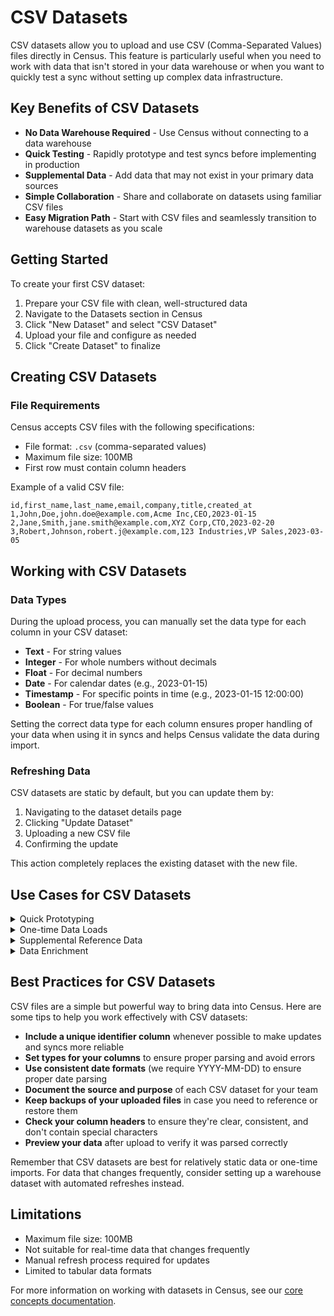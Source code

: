 # CSV Datasets

CSV datasets allow you to upload and use CSV (Comma-Separated Values) files directly in Census. This feature is particularly useful when you need to work with data that isn't stored in your data warehouse or when you want to quickly test a sync without setting up complex data infrastructure.

## Key Benefits of CSV Datasets

- **No Data Warehouse Required** - Use Census without connecting to a data warehouse
- **Quick Testing** - Rapidly prototype and test syncs before implementing in production
- **Supplemental Data** - Add data that may not exist in your primary data sources
- **Simple Collaboration** - Share and collaborate on datasets using familiar CSV files
- **Easy Migration Path** - Start with CSV files and seamlessly transition to warehouse datasets as you scale

## Getting Started

To create your first CSV dataset:

1. Prepare your CSV file with clean, well-structured data
2. Navigate to the Datasets section in Census
3. Click "New Dataset" and select "CSV Dataset"
4. Upload your file and configure as needed
5. Click "Create Dataset" to finalize

## Creating CSV Datasets

### File Requirements

Census accepts CSV files with the following specifications:

- File format: `.csv` (comma-separated values)
- Maximum file size: 100MB
- First row must contain column headers

Example of a valid CSV file:

```csv
id,first_name,last_name,email,company,title,created_at
1,John,Doe,john.doe@example.com,Acme Inc,CEO,2023-01-15
2,Jane,Smith,jane.smith@example.com,XYZ Corp,CTO,2023-02-20
3,Robert,Johnson,robert.j@example.com,123 Industries,VP Sales,2023-03-05
```

## Working with CSV Datasets

### Data Types

During the upload process, you can manually set the data type for each column in your CSV dataset:

- **Text** - For string values
- **Integer** - For whole numbers without decimals
- **Float** - For decimal numbers
- **Date** - For calendar dates (e.g., 2023-01-15)
- **Timestamp** - For specific points in time (e.g., 2023-01-15 12:00:00)
- **Boolean** - For true/false values

Setting the correct data type for each column ensures proper handling of your data when using it in syncs and helps Census validate the data during import.

### Refreshing Data

CSV datasets are static by default, but you can update them by:

1. Navigating to the dataset details page
2. Clicking "Update Dataset"
3. Uploading a new CSV file
4. Confirming the update

This action completely replaces the existing dataset with the new file.

## Use Cases for CSV Datasets

<details>
<summary>Quick Prototyping</summary>

CSV datasets provide an excellent way to test and prototype your data workflows without making changes to your production data warehouse:

- Test new sync configurations with sample data before implementing in your warehouse
- Validate field mappings and transformations with controlled test data
- Experiment with different data structures and formats to find the optimal approach
- Create proof-of-concept syncs to demonstrate value before investing in full implementation

</details>

<details>
<summary>One-time Data Loads</summary>

For data that doesn't need regular updates, CSV datasets offer a straightforward solution:

- Upload customer lists for one-time marketing campaigns or outreach
- Import event attendees or webinar registrants for specific follow-up activities
- Load historical data for backfilling systems or analytics
- Import lead lists from trade shows or other offline events
- Upload contest or promotion participants for special communications

</details>

<details>
<summary>Supplemental Reference Data</summary>

CSV datasets are perfect for reference data that complements your warehouse data:

- Upload product catalogs or price lists that change infrequently
- Import geographic or demographic reference data for segmentation
- Add mapping tables for code translations or categorizations
- Import industry benchmarks or standards for comparison
- Upload postal code or region mappings for territory management

</details>

<details>
<summary>Data Enrichment</summary>

Enhance your existing data with additional information from external sources:

- Combine CSV data with warehouse data using Census's data enrichment features
- Upload third-party data that isn't available in your warehouse
- Add manual classifications or segments created by business teams
- Import scoring data or rankings from external systems
- Add supplemental attributes for more precise targeting

</details>

## Best Practices for CSV Datasets

CSV files are a simple but powerful way to bring data into Census. Here are some tips to help you work effectively with CSV datasets:

- **Include a unique identifier column** whenever possible to make updates and syncs more reliable
- **Set types for your columns** to ensure proper parsing and avoid errors
- **Use consistent date formats** (we require YYYY-MM-DD) to ensure proper date parsing
- **Document the source and purpose** of each CSV dataset for your team
- **Keep backups of your uploaded files** in case you need to reference or restore them
- **Check your column headers** to ensure they're clear, consistent, and don't contain special characters
- **Preview your data** after upload to verify it was parsed correctly

Remember that CSV datasets are best for relatively static data or one-time imports. For data that changes frequently, consider setting up a warehouse dataset with automated refreshes instead.

## Limitations

- Maximum file size: 100MB
- Not suitable for real-time data that changes frequently
- Manual refresh process required for updates
- Limited to tabular data formats

For more information on working with datasets in Census, see our [core concepts documentation](../core-concepts/datasets.md).
